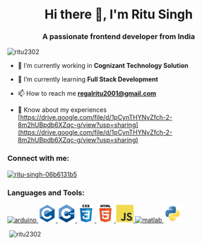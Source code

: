 <h1 align="center">Hi there 👋, I'm Ritu Singh</h1>
<h3 align="center">A passionate frontend developer from India</h3>

<p align="left"> <img src="https://komarev.com/ghpvc/?username=ritu2302&label=Profile%20views&color=0e75b6&style=flat" alt="ritu2302" /> </p>

- 🔭 I’m currently working in **Cognizant Technology Solution**

- 🌱 I’m currently learning **Full Stack Development**

- 📫 How to reach me **regalritu2001@gmail.com**

- 📄 Know about my experiences [https://drive.google.com/file/d/1pCynTHYNyZfch-2-8m2hUBpdb6XZqc-g/view?usp=sharing](https://drive.google.com/file/d/1pCynTHYNyZfch-2-8m2hUBpdb6XZqc-g/view?usp=sharing)

<h3 align="left">Connect with me:</h3>
<p align="left">
<a href="https://linkedin.com/in/ritu-singh-06b6131b5" target="blank"><img align="center" src="https://raw.githubusercontent.com/rahuldkjain/github-profile-readme-generator/master/src/images/icons/Social/linked-in-alt.svg" alt="ritu-singh-06b6131b5" height="30" width="40" /></a>
</p>

<h3 align="left">Languages and Tools:</h3>
<p align="left"> <a href="https://www.arduino.cc/" target="_blank" rel="noreferrer"> <img src="https://cdn.worldvectorlogo.com/logos/arduino-1.svg" alt="arduino" width="40" height="40"/> </a> <a href="https://www.cprogramming.com/" target="_blank" rel="noreferrer"> <img src="https://raw.githubusercontent.com/devicons/devicon/master/icons/c/c-original.svg" alt="c" width="40" height="40"/> </a> <a href="https://www.w3schools.com/cpp/" target="_blank" rel="noreferrer"> <img src="https://raw.githubusercontent.com/devicons/devicon/master/icons/cplusplus/cplusplus-original.svg" alt="cplusplus" width="40" height="40"/> </a> <a href="https://www.w3schools.com/css/" target="_blank" rel="noreferrer"> <img src="https://raw.githubusercontent.com/devicons/devicon/master/icons/css3/css3-original-wordmark.svg" alt="css3" width="40" height="40"/> </a> <a href="https://www.w3.org/html/" target="_blank" rel="noreferrer"> <img src="https://raw.githubusercontent.com/devicons/devicon/master/icons/html5/html5-original-wordmark.svg" alt="html5" width="40" height="40"/> </a> <a href="https://developer.mozilla.org/en-US/docs/Web/JavaScript" target="_blank" rel="noreferrer"> <img src="https://raw.githubusercontent.com/devicons/devicon/master/icons/javascript/javascript-original.svg" alt="javascript" width="40" height="40"/> </a> <a href="https://www.mathworks.com/" target="_blank" rel="noreferrer"> <img src="https://upload.wikimedia.org/wikipedia/commons/2/21/Matlab_Logo.png" alt="matlab" width="40" height="40"/> </a> <a href="https://www.python.org" target="_blank" rel="noreferrer"> <img src="https://raw.githubusercontent.com/devicons/devicon/master/icons/python/python-original.svg" alt="python" width="40" height="40"/> </a> </p>

<p>&nbsp;<img align="center" src="https://github-readme-stats.vercel.app/api?username=ritu2302&show_icons=true&locale=en" alt="ritu2302" /></p>
